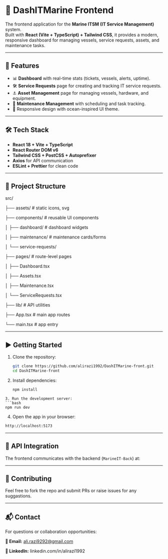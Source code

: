 #  🌊 DashITMarine Frontend 

The frontend application for the **Marine ITSM (IT Service Management)** system.  
Built with **React (Vite + TypeScript) + Tailwind CSS**, it provides a modern, responsive dashboard for managing vessels, service requests, assets, and maintenance tasks.


---
## 🚀 Features
- 📊 **Dashboard** with real-time stats (tickets, vessels, alerts, uptime).
- 🛠 **Service Requests** page for creating and tracking IT service requests.
- ⚓ **Asset Management** page for managing vessels, hardware, and equipment.
- 🔧 **Maintenance Management** with scheduling and task tracking.
- 📱 Responsive design with ocean-inspired UI theme.

---

## 🛠️ Tech Stack
- **React 18 + Vite + TypeScript**
- **React Router DOM v6**
- **Tailwind CSS + PostCSS + Autoprefixer**
- **Axios** for API communication
- **ESLint + Prettier** for clean code

---

## 📂 Project Structure


src/

├── assets/ # static icons, svg

├── components/ # reusable UI components

│ ├── dashboard/ # dashboard widgets

│ ├── maintenance/ # maintenance cards/forms

│ └── service-requests/

├── pages/ # route-level pages

│ ├── Dashboard.tsx

│ ├── Assets.tsx

│ ├── Maintenance.tsx

│ └── ServiceRequests.tsx

├── lib/ # API utilities

├── App.tsx # main app routes

└── main.tsx # app entry

----

## ▶️ Getting Started

1. Clone the repository:
   ```bash
   git clone https://github.com/alirazi1992/DashITMarine-front.git
   cd DashITMarine-front
   ```
2. Install dependencies:

   ```bash
   npm install
```
3. Run the development server:
```bash
npm run dev
```
4. Open the app in your browser:

```bash
http://localhost:5173
```
----

## 🔗 API Integration
The frontend communicates with the backend (`MarineIT-Back`) at:

---

## 🤝 Contributing 

Feel free to fork the repo and submit PRs or raise issues for any suggastions.

--- 

## 📬  Contact
For questions or collaboration opportunities:

**📧 Email:** ali.razi9292@gmail.com

**🔗 LinkedIn:** linkedin.com/in/alirazi1992


